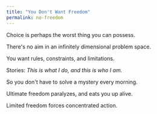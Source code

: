 ```yaml
---
title: "You Don't Want Freedom"
permalink: no-freedom
---
```


Choice is perhaps the worst thing you can possess.

There's no aim in an infinitely dimensional problem space.

You want rules, constraints, and limitations.

Stories: *This is what I do, and this is who I am.*

So you don't have to solve a mystery every morning.

Ultimate freedom paralyzes, and eats you up alive.

Limited freedom forces concentrated action.
